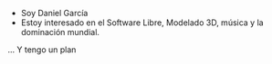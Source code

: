- Soy Daniel García
- Estoy interesado en el Software Libre, Modelado 3D, música y la dominación mundial.

... Y tengo un plan

